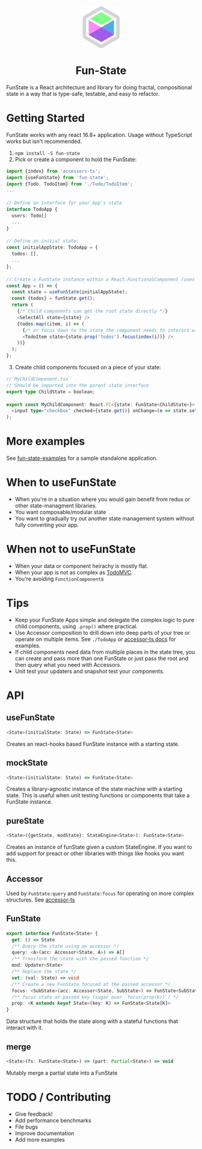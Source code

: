 <p align="center"><img src="docs/logo.svg" alt="" width="100" /></p>
<h1 align="center">Fun-State</h1>

FunState is a React architecture and library for doing fractal, compositional state in a way that is type-safe,
testable, and easy to refactor.

# Getting Started

FunState works with any react 16.8+ application. Usage without TypeScript works but isn't recommended.

1. `npm install -S fun-state`
2. Pick or create a component to hold the FunState:

```ts
import {index} from 'accessors-ts';
import {useFunState} from 'fun-state';
import {Todo, TodoItem} from './Todo/TodoItem';
...

// Define an interface for your App's state
interface TodoApp {
  users: Todo[]
  ...
}

// Define an initial state:
const initialAppState: TodoApp = {
  todos: [],
  ...
};

// Create a FunState instance within a React.FunctionalComponent (uses react hooks)
const App = () => {
  const state = useFunState(initialAppState);
  const {todos} = funState.get();
  return (
    {/* Child components can get the root state directly */}
    <SelectAll state={state} />
    {todos.map((item, i) => (
      {/* or focus down to the state the component needs to interact with */}
      <TodoItem state={state.prop('todos').focus(index(i))} />
    ))}
  );
};
```

3. Create child components focused on a piece of your state:

```ts
// MyChildComponent.tsx
// Should be imported into the parent state interface
export type ChildState = boolean;

export const MyChildComponent: React.FC<{state: FunState<ChildState>}> = ({state}) => (
  <input type="checkbox" checked={state.get()} onChange=(e => state.set(e.currentTarget.checked))>
);
```

# More examples

See [fun-state-examples](https://github.com/jethrolarson/fun-state-examples) for a sample standalone application.

# When to useFunState

- When you're in a situation where you would gain benefit from redux or other state-managment libraries.
- You want composable/modular state
- You want to gradually try out another state management system without fully converting your app.

# When not to useFunState

- When your data or component heirachy is mostly flat.
- When your app is not as complex as [TodoMVC](https://todomvc.com/).
- You're avoiding `FunctionComponent`s

# Tips

- Keep your FunState Apps simple and delegate the complex logic to pure child components, using `.prop()` where practical.
- Use Accessor composition to drill down into deep parts of your tree or operate on multiple items. See `./TodoApp` or <a href="https://github.com/jethrolarson/accessor-ts">accessor-ts docs</a> for examples.
- If child components need data from multiple places in the state tree, you can create and pass more than one FunState or just pass the root and then query what you need with Accessors.
- Unit test your updaters and snapshot test your components.

# API

## useFunState

```ts
<State>(initialState: State) => FunState<State>
```

Creates an react-hooks based FunState instance with a starting state.

## mockState

```ts
<State>(initialState: State) => FunState<State>
```

Creates a library-agnostic instance of the state machine with a starting state. This is useful when unit testing functions or components that take a FunState instance.

## pureState

```ts
<State>({getState, modState}: StateEngine<State>): FunState<State>
```

Creates an instance of funState given a custom StateEngine. If you want to add support for preact or other libraries with things like hooks you want this.

## Accessor

Used by `FunState:query` and `FunState:focus` for operating on more complex structures. See <a href="https://github.com/jethrolarson/accessor-ts">accessor-ts</a>

## FunState

```ts
export interface FunState<State> {
  get: () => State
  /** Query the state using an accessor */
  query: <A>(acc: Accessor<State, A>) => A[]
  /** Transform the state with the passed function */
  mod: Updater<State>
  /** Replace the state */
  set: (val: State) => void
  /** Create a new FunState focused at the passed accessor */
  focus: <SubState>(acc: Accessor<State, SubState>) => FunState<SubState>
  /** focus state at passed key (sugar over `focus(prop(k))`) */
  prop: <K extends keyof State>(key: K) => FunState<State[K]>
}
```

Data structure that holds the state along with a stateful functions that interact with it.

## merge

```ts
<State>(fs: FunState<State>) => (part: Partial<State>) => void
```

Mutably merge a partial state into a FunState

# TODO / Contributing

- Give feedback!
- Add performance benchmarks
- File bugs
- Improve documentation
- Add more examples
